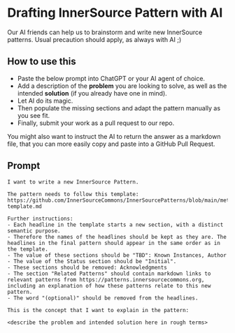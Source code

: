 # Drafting InnerSource Pattern with AI

Our AI friends can help us to brainstorm and write new InnerSource patterns.
Usual precaution should apply, as always with AI ;)

## How to use this

- Paste the below prompt into ChatGPT or your AI agent of choice.
- Add a description of the **problem** you are looking to solve, as well as the intended **solution** (if you already have one in mind).
- Let AI do its magic.
- Then populate the missing sections and adapt the pattern manually as you see fit.
- Finally, submit your work as a pull request to our repo.

You might also want to instruct the AI to return the answer as a markdown file, that you can more easily copy and paste into a GitHub Pull Request.

## Prompt

```
I want to write a new InnerSource Pattern.

The pattern needs to follow this template:
https://github.com/InnerSourceCommons/InnerSourcePatterns/blob/main/meta/pattern-template.md

Further instructions:
- Each headline in the template starts a new section, with a distinct semantic purpose.
- Therefore the names of the headlines should be kept as they are. The headlines in the final pattern should appear in the same order as in the template.
- The value of these sections should be "TBD": Known Instances, Author
- The value of the Status section should be "Initial".
- These sections should be removed: Acknowledgments
- The section "Related Patterns" should contain markdown links to relevant patterns from https://patterns.innersourcecommons.org, including an explanation of how these patterns relate to this new pattern.
- The word "(optional)" should be removed from the headlines.

This is the concept that I want to explain in the pattern:

<describe the problem and intended solution here in rough terms>
```
